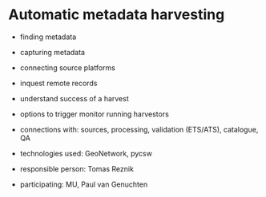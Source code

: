 # Automatic metadata harvesting

- finding metadata
- capturing metadata
- connecting source platforms

- inquest remote records
- understand success of a harvest
- options to trigger monitor running harvestors

- connections with: sources, processing, validation (ETS/ATS), catalogue, QA
- technologies used: GeoNetwork, pycsw
- responsible person: Tomas Reznik
- participating: MU, Paul van Genuchten